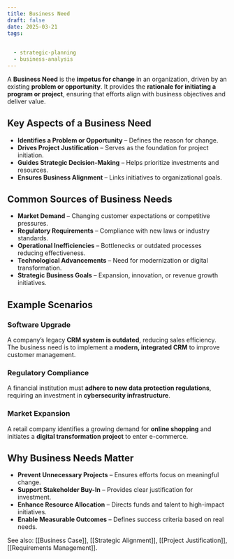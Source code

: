 ```yaml
---
title: Business Need
draft: false
date: 2025-03-21
tags:
  
  
  - strategic-planning
  - business-analysis
---
```


A **Business Need** is the **impetus for change** in an organization, driven by an existing **problem or opportunity**. It provides the **rationale for initiating a program or project**, ensuring that efforts align with business objectives and deliver value.

## Key Aspects of a Business Need
- **Identifies a Problem or Opportunity** – Defines the reason for change.
- **Drives Project Justification** – Serves as the foundation for project initiation.
- **Guides Strategic Decision-Making** – Helps prioritize investments and resources.
- **Ensures Business Alignment** – Links initiatives to organizational goals.

## Common Sources of Business Needs
- **Market Demand** – Changing customer expectations or competitive pressures.
- **Regulatory Requirements** – Compliance with new laws or industry standards.
- **Operational Inefficiencies** – Bottlenecks or outdated processes reducing effectiveness.
- **Technological Advancements** – Need for modernization or digital transformation.
- **Strategic Business Goals** – Expansion, innovation, or revenue growth initiatives.

## Example Scenarios

### **Software Upgrade**
A company’s legacy **CRM system is outdated**, reducing sales efficiency. The business need is to implement a **modern, integrated CRM** to improve customer management.

### **Regulatory Compliance**
A financial institution must **adhere to new data protection regulations**, requiring an investment in **cybersecurity infrastructure**.

### **Market Expansion**
A retail company identifies a growing demand for **online shopping** and initiates a **digital transformation project** to enter e-commerce.

## Why Business Needs Matter
- **Prevent Unnecessary Projects** – Ensures efforts focus on meaningful change.
- **Support Stakeholder Buy-In** – Provides clear justification for investment.
- **Enhance Resource Allocation** – Directs funds and talent to high-impact initiatives.
- **Enable Measurable Outcomes** – Defines success criteria based on real needs.

See also: [[Business Case]], [[Strategic Alignment]], [[Project Justification]], [[Requirements Management]].
